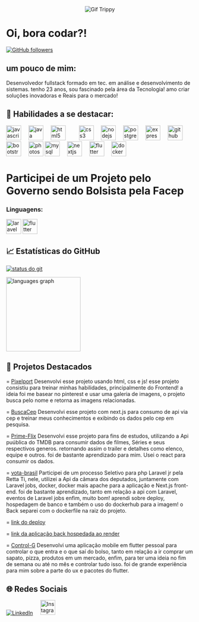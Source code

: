 


<div align="center">

<div class="container">
  <img src="https://i.pinimg.com/originals/90/70/32/9070324cdfc07c68d60eed0c39e77573.gif" alt="Gif Trippy" />
</div>

</div>


<h1> Oi, bora codar?!
 </h1>

 

 



[![GitHub followers](https://img.shields.io/github/followers/seu-usuario?label=Follow&style=social)](https://github.com/seu-usuario)

## um pouco de mim:

Desenvolvedor fullstack  formado em tec. em análise e desenvolvimento de sistemas. tenho 23 anos, sou fascinado pela área da Tecnologia! amo criar soluções inovadoras e Reais para o mercado!


## 🚀 Habilidades a se destacar:

<div align="left">
  <img src="https://cdn.jsdelivr.net/gh/devicons/devicon/icons/javascript/javascript-original.svg" height="40" alt="javascript logo"  />
  <img width="12" />
  <img src="https://cdn.jsdelivr.net/gh/devicons/devicon/icons/java/java-original.svg" height="40" alt="java logo"  />
  <img width="12" />
  <img src="https://cdn.jsdelivr.net/gh/devicons/devicon/icons/html5/html5-original.svg" height="40" alt="html5 logo"  />
  <img width="12" />
  <img width="12" />
  <img src="https://cdn.jsdelivr.net/gh/devicons/devicon/icons/css3/css3-original.svg" height="40" alt="css3 logo"  />
  <img width="12" />
  <img src="https://cdn.jsdelivr.net/gh/devicons/devicon/icons/nodejs/nodejs-original.svg" height="40" alt="nodejs logo"  />
  <img width="12" />
  <img src="https://cdn.jsdelivr.net/gh/devicons/devicon/icons/postgresql/postgresql-original.svg" height="40" alt="postgresql logo"  />
  <img width="12" />
  <img src="https://cdn.jsdelivr.net/gh/devicons/devicon/icons/express/express-original.svg" height="40" alt="express logo"  />
  <img width="12" />
  <img src="https://cdn.jsdelivr.net/gh/devicons/devicon/icons/github/github-original.svg" height="40" alt="github logo"  />
  <img width="12" />
  <img src="https://cdn.jsdelivr.net/gh/devicons/devicon/icons/bootstrap/bootstrap-original.svg" height="40" alt="bootstrap logo"  />
  <img width="12" />
  <img src="https://cdn.jsdelivr.net/gh/devicons/devicon/icons/photoshop/photoshop-plain.svg" height="40" alt="photoshop logo"  />
  <img src="https://cdn.jsdelivr.net/gh/devicons/devicon/icons/mysql/mysql-original.svg" height="40" alt="mysql logo" />
  <img width="12" />
<img src="https://cdn.jsdelivr.net/gh/devicons/devicon/icons/nextjs/nextjs-original.svg" height="40" alt="nextjs logo" />
<img width="12" />
<img src="https://cdn.jsdelivr.net/gh/devicons/devicon/icons/flutter/flutter-original.svg" height="40" alt="flutter logo" />
<img width="12" />
<img src="https://cdn.jsdelivr.net/gh/devicons/devicon/icons/docker/docker-original.svg" height="40" alt="docker logo" />

  

</div>
<h1>  Participei de um Projeto pelo Governo sendo Bolsista pela Facep</h1>
<div>
<h3 class="text-center"> Linguagens:</h3>
 <img src="https://upload.wikimedia.org/wikipedia/commons/9/9a/Laravel.svg" height="40" alt="laravel logo" />
 <img src="https://cdn.jsdelivr.net/gh/devicons/devicon/icons/flutter/flutter-original.svg" height="40" alt="flutter logo" /> 
</div>
  

## 📈 Estatísticas do GitHub

[![status do git](https://github-readme-stats.vercel.app/api?username=SilasZy&show_icons=true&theme=radical)](https://github.com/SilasZy)
 
  <div>
  <img src="https://github-readme-stats.vercel.app/api/top-langs?username=SilasZy&locale=en&hide_title=false&layout=compact&card_width=330&langs_count=5&theme=radical&hide_border=false" height="200" alt="languages graph"  />
</div>


## 📂 Projetos Destacados

 =  [Pixelport](https://github.com/SilasZy/PixelPort1) Desenvolvi esse projeto usando html, css e js! esse projeto consistiu  para treinar minhas habilidades, principalmente do Frontend! a ideia foi me basear no pinterest e usar uma galeria de imagens, o projeto busca pelo nome e retorna as imagens relacionadas.

 =   [BuscaCep](https://busca-cepnext.vercel.app/) Desenvolvi esse projeto com next.js para consumo de api via cep e treinar meus conhecimentos e exibindo os dados pelo cep em pesquisa.

 =   [Prime-Flix](https://prime-flix-fus3.vercel.app/) Desenvolvi esse projeto para fins de estudos, utilizando a Api puública do TMDB para consumir dados de filmes, Séries e seus respectivos generos. retornando assim o trailer e detalhes como elenco, equipe e outros. foi de bastante aprendizado para mim. Usei o react para consumir os        dados.

= [vota-brasil](https://github.com/SilasZy/Vota_Brasil) Participei de um processo Seletivo para php Laravel jr pela Retta Ti, nele, utilizei a Api da câmara dos deputados, juntamente com Laravel jobs, docker, docker mais apache para a aplicação e Next.js front-end. foi de bastante aprendizado, tanto em relação a api com Laravel, eventos de Laravel jobs enfim, muito bom! aprendi sobre deploy, hospedagem de banco  e também o uso do dockerhub para a imagem! o Back separei com o dockerfile na raiz do projeto.


=  [link do deploy](https://vota-brasil-klpk.vercel.app/)

= [link da aplicação back hospedada ao render](https://votabrasil-2.onrender.com/)

=  [Control-G](https://github.com/SilasZy/Control-G) Desenvolvi uma aplicação mobile em flutter pessoal para controlar o que entra e o que saí do bolso, tanto em relação a ir comprar um sapato, pizza, produtos em um mercado, enfim, para ter uma ideia no fim de semana ou até no mês e controlar tudo isso. foi de grande experiência para mim sobre a parte do ux e pacotes do flutter.
  
  
## 🌐 Redes Sociais

[![LinkedIn](https://img.shields.io/badge/LinkedIn-blue?style=for-the-badge&logo=linkedin)](https://www.linkedin.com/in/silas-gabriel-7316bb30b?utm_source=share&utm_campaign=share_via&utm_content=profile&utm_medium=android_app)
<img width="12" />
<a href="https://www.instagram.com/silas.simoes_?igsh=MTFib2R1YW14aGN4Nw==" target="_blank">
  <img src="https://cdn.jsdelivr.net/gh/devicons/devicon/icons/instagram/instagram-original.svg" height="40" alt="Instagram logo" />
</a>




























